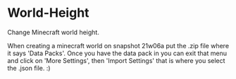 # World-Height
Change Minecraft world height.

When creating a minecraft world on snapshot 21w06a put the .zip file where it says 'Data Packs'.
Once you have the data pack in you can exit that menu and click on 'More Settings', then 'Import Settings' that is where you select the .json file. 
:)
